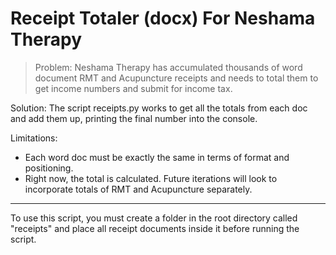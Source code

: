 # Receipt Totaler (docx) For Neshama Therapy

> Problem: Neshama Therapy has accumulated thousands of word document RMT and Acupuncture receipts and needs to total them to get income numbers and submit for income tax.



Solution: The script receipts.py works to get all the totals from each doc and add them up, printing the final number into the console. 

Limitations: 
- Each word doc must be exactly the same in terms of format and positioning. 
- Right now, the total is calculated. Future iterations will look to incorporate totals of RMT and Acupuncture separately.



------------------


To use this script, you must create a folder in the root directory called "receipts" and place all receipt documents inside it before running the script. 